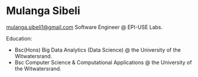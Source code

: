 # Mulanga Sibeli

mulanga.sibeli1@gmail.com
Software Engineer @ EPI-USE Labs.

Education:
+ Bsc(Hons) Big Data Analytics (Data Science) @ the University of the Witwatersrand.
+ Bsc Computer Science & Computational Applications @ the University of the Witwatersrand.
